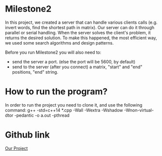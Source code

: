 # Milestone2
In this project, we created a server that can handle various clients calls (e.g. invert words, find the shortest path in matrix).
Our server can do it through parallel or serial handling.
When the server solves the client's problem, it returns the desired solution.
To make this happened, the most efficient way, we used some search algorithms and design patterns.

Before you run Milestone2 you will also need to:
- send the server a port. (else the port will be 5600, by default)
- send to the server (after you connect) a matrix, "start" and "end" positions, "end" string.

# How to run the program?
In order to run the project you need to clone it, and use the following command:
g++ -std=c++14 *.cpp -Wall -Wextra -Wshadow -Wnon-virtual-dtor -pedantic -o a.out -pthread
 
# Github link
[Our Project](https://github.com/amitkoz/Milestone-2.git)
